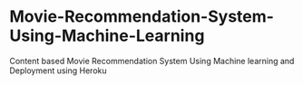 # Movie-Recommendation-System-Using-Machine-Learning
Content based Movie Recommendation System Using Machine learning and Deployment using Heroku

